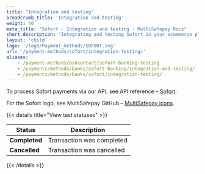 ```yaml
---
title: "Integration and testing"
breadcrumb_title: 'Integration and testing'
weight: 40
meta_title: "Sofort - Integration and testing - MultiSafepay Docs"
short_description: "Integrating and testing Sofort in your ecommerce platform"
layout: 'child'
logo: '/logo/Payment_methods/SOFORT.svg'
url: '/payment-methods/sofort/integration-testing/'
aliases:
    - /payment-methods/bancontact/sofort-banking-testing
    - /payments/methods/banks/sofort-banking/integration-and-testing/
    - /payments/methods/banks/sofort/integration-testing/
---
```


To process Sofort payments via our API, see API reference – [Sofort](/api/#sofort).

For the Sofort logo, see MultiSafepay GitHub – [MultiSafepay icons](https://github.com/MultiSafepay/MultiSafepay-icons).

{{< details title="View test statuses" >}}

| Status    | Description              |
| --------- | ------------------------ |
| **Completed** | Transaction was completed |
| **Cancelled** | Transaction was cancelled |

{{< /details >}}